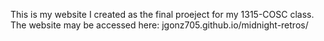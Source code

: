 This is my website I created as the final proeject for my 1315-COSC class. The website may be accessed here: jgonz705.github.io/midnight-retros/
